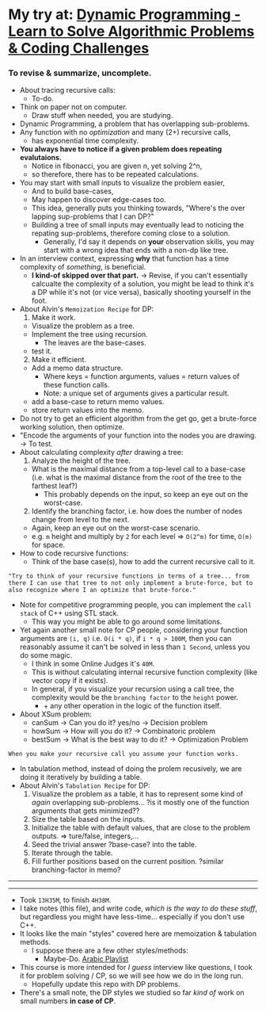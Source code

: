 # My try at: [Dynamic Programming - Learn to Solve Algorithmic Problems & Coding Challenges](https://youtu.be/oBt53YbR9Kk)
### To revise & summarize, uncomplete.
* About tracing recursive calls:
  * To-do.
* Think on paper not on computer.
  * Draw stuff when needed, you are studying.
* Dynamic Programming, a problem that has overlapping sub-problems.
* Any function with no _optimization_ and many (2+) recursive calls,
  * has exponential time complexity.
* **You always have to notice if a given problem does repeating evalutaions.**
  * Notice in fibonacci, you are given n, yet solving 2^n,
  * so therefore, there has to be repeated calculations.
* You may start with small inputs to visualize the problem easier,
  * And to build base-cases,
  * May happen to discover edge-cases too.
  * This idea, generally puts you thinking towards, "Where's the over lapping sup-problems that I can DP?"
  * Building a tree of small inputs may eventually lead to noticing the repating sup-problems, therefore coming close to a solution.
    * Generally, I'd say it depends on **your** observation skills, you may start with a wrong idea that ends with a non-dp like tree.
* In an interview context, expressing **why** that function has a time complexity of _something_, is beneficial.
  * **I kind-of skipped over that part.** -> Revise, if you can't essentially calcualte the complexity of a solution, you might be lead to think it's a DP while it's not (or vice versa), basically shooting yourself in the foot.
* About Alvin's `Memoization Recipe` for DP:
  1. Make it work.
    * Visualize the problem as a tree.
    * Implement the tree using recursion.
      * The leaves are the base-cases.
    * test it.
  2. Make it efficient.
    * Add a memo data structure.
      * Where keys = function arguments, values = return values of these function calls.
      * Note: a unique set of arguments gives a particular result.
    * add a base-case to return memo values. 
    * store return values into the memo.
* Do not try to get an efficient algorithm from the get go, get a brute-force working solution, then optimize.
* "Encode the arguments of your function into the nodes you are drawing. -> To test.
* About calculating complexity _after_ drawing a tree:
  1. Analyze the height of the tree.
    * What is the maximal distance from a top-level call to a base-case (i.e. what is the maximal distance from the root of the tree to the farthest leaf?)
      * This probably depends on the input, so keep an eye out on the worst-case.
  2. Identify the branching factor, i.e. how does the number of nodes change from level to the next.
    * Again, keep an eye out on the worst-case scenario.
  * e.g. `m` height and multiply by `2` for each level => `O(2^m)` for time, `O(m)` for space.
* How to code recursive functions:
  * Think of the base case(s), how to add the current recursive call to it.
```
"Try to think of your recursive functions in terms of a tree... from there I can use that tree to not only implement a brute-force, but to also recognize where I an optimize that brute-force."
```
* Note for competitive programming people, you can implement the `call stack` of C++ using STL stack.
  * This way you might be able to go around some limitations.
* Yet again another small note for CP people, considering your function arguments are `(i, q)` i.e. `O(i * q)`, if `i * q > 100M`, then you can reasonably assume it can't be solved in less than `1 Second`, unless you do some magic.
  * I think in some Online Judges it's `40M`.
  * This is without calculating internal recursive function complexity (like vector copy if it exists).
  * In general, if you visualize your recursion using a call tree, the complexity would be the `branching factor` to the `height` power.
    * \+ any other operation in the logic of the function itself.
* About XSum problem:
  * canSum -> Can you do it? yes/no -> Decision problem
  * howSum -> How will you do it? -> Combinatoric problem
  * bestSum -> What is the best way to do it? -> Optimization Problem
```
When you make your recursive call you assume your function works.
```
* In tabulation method, instead of doing the prolem recusively, we are doing it iteratively by building a table.
* About Alvin's `Tabulation Recipe` for DP:
  1. Visualize the problem as a table, it has to represent some kind of _again_ overlapping sub-problems... ?is it mostly one of the function arguments that gets minimized??
  2. Size the table based on the inputs.
  3. Initialize the table with default values, that are close to the problem outputs. => ture/false, integers,...
  4. Seed the trivial answer ?base-case? into the table.
  5. Iterate through the table.
  6. Fill further positions based on the current position. ?similar branching-factor in memo?
---
---
* Took `13H35M`, to finish `4H38M`.
* I take notes (this file), and write code, _which is the way to do these stuff_, but regardless you might have less-time... especially if you don't use C++.
* It looks like the main "styles" covered here are memoization & tabulation methods.
  * I suppose there are a few other styles/methods:
    * Maybe-Do. [Arabic Playlist](https://www.youtube.com/playlist?list=PLPt2dINI2MIattDutu7IOAMlUuLeN8k2p)
* This course is more intended for _I guess_ interview like questions, I took it for problem solving / CP, so we will see how we do in the long run.
  * Hopefully update this repo with DP problems.
* There's a small note, the DP styles we studied so far _kind of_ work on small numbers **in case of CP**.
